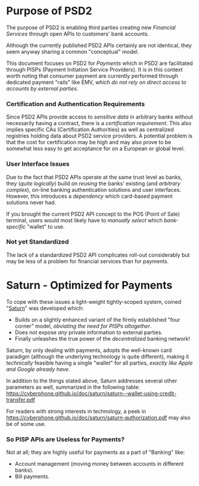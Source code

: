 # Purpose of PSD2
The purpose of PSD2 is enabling third parties creating new *Financial Services* through
open APIs to customers' bank accounts.

Although the currently published PSD2 APIs certainly are not identical, they seem anyway sharing a common "conceptual" model.

This document focuses on PSD2 for *Payments* which in PSD2 are facilitated through PISPs (Payment Initiation Service Providers).
It is in this context worth noting that consumer payment are currently performed through dedicated payment "rails" like EMV, *which do not rely on direct access to accounts by external parties*.

### Certification and Authentication Requirements
Since PSD2 APIs provide access to *sensitive data* in arbitrary banks
without necessarily having a contract, there is a *certification requirement*.
This also implies specific CAs (Certification Authorities) as well as centralized registries
holding data about PSD2 service providers.  A potential problem is that the cost for certification may
be high and may also prove to be somewhat less easy to get acceptance for on a European or global level.

### User Interface Issues
Due to the fact that PSD2 APIs operate at the same trust level as banks,
they (*quite logically*) build on *reusing* the banks' existing (and *arbitrary complex*),
on-line banking authentication solutions and user interfaces.
However, this introduces a *dependency* which card-based payment solutions never had.

If you brought the current PSD2 API concept to the POS (Point of Sale) terminal,
users would most likely have to *manually select* which *bank-specific* "wallet" to use.

### Not yet Standardized
The lack of a standardized PSD2 API complicates roll-out considerably but may be less of a
problem for financial services than for payments.

# Saturn - Optimized for Payments
To cope with these issues a light-weight tightly-scoped system, coined "[Saturn](https://cyberphone.github.io/doc/saturn/)" was developed which:
- Builds on a slightly enhanced variant of the firmly
established "four corner" model, *obviating the need for PISPs altogether*.
- Does not expose *any* private information to external parties.
- Finally unleashes the true power of the *decentralized* banking network!

Saturn, by only dealing with payments, adopts the well-known card paradigm (although the
underlying technology is quite different), making it *technically* feasible having
a single "wallet" for all parties, *exactly like Apple and Google already have*.

In addition to the things stated above, Saturn addresses several other
parameters as well, summarized in the following table:
https://cyberphone.github.io/doc/saturn/saturn--wallet-using-credit-transfer.pdf

For readers with strong interests in technology, a peek in 
https://cyberphone.github.io/doc/saturn/saturn-authorization.pdf
may also be of some use.

### So PISP APIs are Useless for Payments?
Not at all; they are highly useful for payments as a part of "Banking" like:
- Account management (moving money between accounts in different banks).
- Bill payments. 
